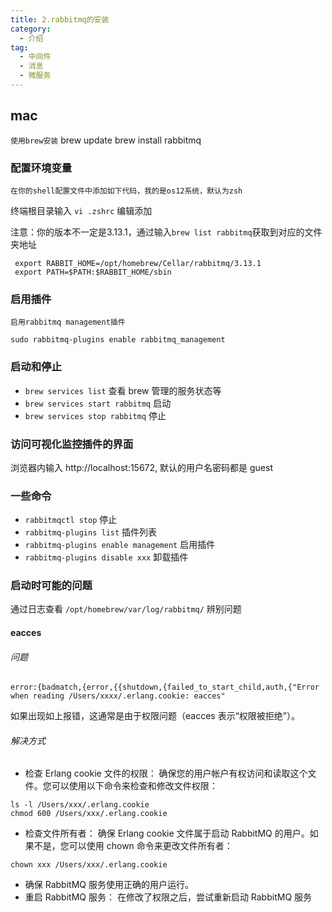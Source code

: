```yaml
---
title: 2.rabbitmq的安装
category:
  - 介绍
tag:
  - 中间件
  - 消息
  - 微服务
---
```


## mac

`使用brew安装`
brew update
brew install rabbitmq

### 配置环境变量

`在你的shell配置文件中添加如下代码，我的是os12系统，默认为zsh`

终端根目录输入 `vi .zshrc` 编辑添加

注意：你的版本不一定是3.13.1，通过输入`brew list rabbitmq`获取到对应的文件夹地址

```shell
 export RABBIT_HOME=/opt/homebrew/Cellar/rabbitmq/3.13.1
 export PATH=$PATH:$RABBIT_HOME/sbin
```

### 启用插件

`启用rabbitmq management插件`

```shell
sudo rabbitmq-plugins enable rabbitmq_management
```

### 启动和停止

- `brew services list` 查看 brew 管理的服务状态等
- `brew services start rabbitmq` 启动
- `brew services stop rabbitmq` 停止

### 访问可视化监控插件的界面

浏览器内输入 http://localhost:15672, 默认的用户名密码都是 guest

### 一些命令

- `rabbitmqctl stop` 停止
- `rabbitmq-plugins list` 插件列表
- `rabbitmq-plugins enable management` 启用插件
- `rabbitmq-plugins disable xxx` 卸载插件

### 启动时可能的问题

通过日志查看 `/opt/homebrew/var/log/rabbitmq/` 辨别问题

#### eacces

###### 问题

```log
error:{badmatch,{error,{{shutdown,{failed_to_start_child,auth,{"Error when reading /Users/xxxx/.erlang.cookie: eacces"
```

如果出现如上报错，这通常是由于权限问题（eacces 表示“权限被拒绝”）。

###### 解决方式

- 检查 Erlang cookie 文件的权限： 确保您的用户帐户有权访问和读取这个文件。您可以使用以下命令来检查和修改文件权限：

```shell
ls -l /Users/xxx/.erlang.cookie
chmod 600 /Users/xxx/.erlang.cookie

```

- 检查文件所有者： 确保 Erlang cookie 文件属于启动 RabbitMQ 的用户。如果不是，您可以使用 chown 命令来更改文件所有者：

```shell
chown xxx /Users/xxx/.erlang.cookie

```

- 确保 RabbitMQ 服务使用正确的用户运行。
- 重启 RabbitMQ 服务： 在修改了权限之后，尝试重新启动 RabbitMQ 服务
